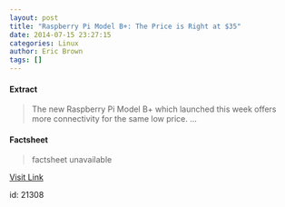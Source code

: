 ```yaml
---
layout: post
title: "Raspberry Pi Model B+: The Price is Right at $35"
date: 2014-07-15 23:27:15
categories: Linux
author: Eric Brown
tags: []
---
```



#### Extract
>The new Raspberry Pi Model B+ which launched this week offers more connectivity for the same low price....

#### Factsheet
>factsheet unavailable

[Visit Link](https://www.linux.com/news/embedded-mobile/mobile-linux/780614-raspberry-pi-model-b-the-price-is-right-at-35/)

id:   21308
